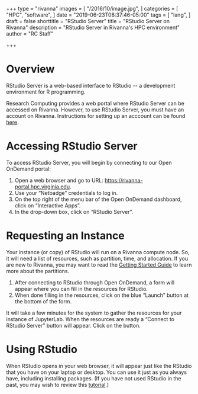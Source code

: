 +++
type = "rivanna"
images = [
  "/2016/10/image.jpg",
]
categories = [
  "HPC",
  "software",
]
date = "2019-06-23T08:37:46-05:00"
tags = [
  "lang",
]
draft = false
shorttitle = "RStudio Server"
title = "RStudio Server on Rivanna"
description = "RStudio Server in Rivanna's HPC environment"
author = "RC Staff"

+++

# Overview
RStudio Server is a web-based interface to RStudio -- a development environment for R programming.

Research Computing provides a web portal where RStudio Server can be accessed on Rivanna. However, to use RStudio Server, you must have an account on Rivanna. Instructions for setting up an acccount can be found [here](/userinfo/rivanna/overview/#get-started).



# Accessing RStudio Server
To access RStudio Server, you will begin by connecting to our Open OnDemand portal:

1. Open a web browser and go to URL:  https://rivanna-portal.hpc.virginia.edu.
2. Use your “Netbadge” credentials to log in.
3. On the top right of the menu bar of the Open OnDemand dashboard, click on “Interactive Apps”.
4. In the drop-down box, click on “RStudio Server”.


# Requesting an Instance
Your instance (or copy) of RStudio will run on a Rivanna compute node. So, it will need a list of resources, such as partition, time, and allocation. If you are new to Rivanna, you may want to read the [Getting Started Guide](http://localhost:1313/userinfo/rivanna/queues/) to learn more about the partitions.

1. After connecting to RStudio through Open OnDemand, a form will appear where you can fill in the resources for RStudio.
2. When done filling in the resources, click on the blue “Launch” button at the bottom of the form.

It will take a few minutes for the system to gather the resources for your instance of JupyterLab. When the resources are ready a “Connect to RStudio Server” button will appear. Click on the button.


# Using RStudio
When RStudio opens in your web browser, it will appear just like the RStudio that you have on your laptop or desktop.  You can use it just as you always have, including installing packages.  (If you have not used RStudio in the past, you may wish to review this [tutorial](https://dss.princeton.edu/training/RStudio101.pdf).)
